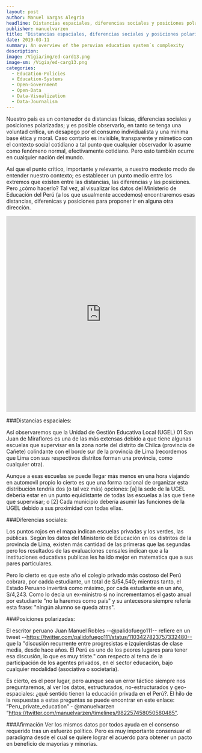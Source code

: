 ```yaml
---
layout: post
author: Manuel Vargas Alegría
headline: Distancias espaciales, diferencias sociales y posiciones polarizadas en el sistema educativo peruano
publisher: manuelvarzen
title: "Distancias espaciales, diferencias sociales y posiciones polarizadas en el sistema educativo peruano"
date: 2019-03-11
summary: An overview of the peruvian education system´s complexity
description: 
image: /Vigia/img/ed-card13.png
image-sm: /Vigia/ed-carg13.png
categories:
  - Education-Policies  
  - Education-Systems
  - Open-Government
  - Open-Data
  - Data-Visualization
  - Data-Journalism
---
```

Nuestro país es un contenedor de distancias físicas, diferencias sociales y posiciones polarizadas; y es posible observarlo, en tanto se tenga una voluntad crítica, un desapego por el consumo individualista y una minima base ética y moral. Caso contario es invisible, transparente y mimetico con el contexto social cotidiano a tal punto que cualquier observador lo asume como fenómeno normal, efectivamente cotidiano. Pero esto también ocurre en cualquier nación del mundo. 

Así que el punto crítico, importante y relevante, a nuestro modesto modo de entender nuestro contexto; es establecer un punto medio entre los extremos que existen entre las distancias, las diferencias y las posiciones. Pero ¿cómo hacerlo? Tal vez, al visualizar los datos del Ministerio de Educación del Perú (a los que usualmente accedemos) encontraremos esas distancias, diferenicas y posiciones para proponer ir en alguna otra dirección. 

<iframe width="100%" height="520" frameborder="0" src="https://manuelvarzen.carto.com/builder/2c7136de-1431-4cb6-90df-b7850c8b7d70/embed" allowfullscreen webkitallowfullscreen mozallowfullscreen oallowfullscreen msallowfullscreen></iframe>

###Distancias espaciales:

Así observaremos que la Unidad de Gestión Educativa Local (UGEL) 01 San Juan de Miraflores es una de las más extensas debido a que tiene algunas escuelas que supervisar en la zona norte del distrito de Chilca (provincia de Cañete) colindante con el borde sur de la provincia de Lima (recordemos que Lima con sus respectivos distritos forman una provincia, como cualquier otra). 

Aunque a esas escuelas se puede llegar más menos en una hora viajando en automovil propio lo cierto es que una forma racional de organizar esta distribución tendría dos (o tal vez más) opciones: [a] la sede de la UGEL debería estar en un punto equidistante de todas las escuelas a las que tiene que supervisar; o [2] Cada municipio debería asumir las funciones de la UGEL debido a sus proximidad con todas ellas. 

###Diferencias sociales: 

Los puntos rojos en el mapa indican escuelas privadas y los verdes, las públicas. Según los datos del Ministerio de Educación en los distritos de la provincia de Lima, existen más cantidad de las primeras que las segundas pero los resultados de las evaluaciones censales indican que a la instituciones educativas publicas les ha ido mejor en matematica que a sus pares particulares. 

Pero lo cierto es que este año el colegio privado más costoso del Perú cobrara, por cadda estudiante, un total de S/54,540; mientras tanto, el Estado Peruano invertirá como máximo, por cada estudiante en un año, S/4,243. Como lo decia un ex-ministro si no incrementamos el gasto anual por estudiante "no la haremos como país" y su antecesora siempre refería esta frase: "ningún alumno se queda atras". 

###Posiciones polarizadas: 

El escritor peruano Juan Manuel Robles --@palidofuego111-- refiere en un tweet --https://twitter.com/palidofuego111/status/1103427823757332480-- que la "discusión recurrente entre progresistas e izquierdistas de clase media, desde hace años. El Perú es uno de los peores lugares para tener esa discusión, lo que es muy triste." con respecto al tema de la participación de los agentes privados, en el sector educación, bajo cualquier modalidad (asociativa o societaria). 

Es cierto, es el peor lugar, pero aunque sea un error táctico siempre nos preguntaremos, al ver los datos, estructurados, no-estructurados y geo-espaciales: ¿qué sentido tienen la educación privada en el Perú?. El hilo de la respuestas a estas preguntas se puede encontrar en este enlace:  “Peru_private_education” - @manuelvarzen “https://twitter.com/manuelvarzen/timelines/982257458050580485”. 

###Afirmación
Ver los mismos datos por todos ayuda en el consenso requerido tras un esfuerzo político. Pero es muy importante consensuar el paradigma desde el cual se quiere lograr el acuerdo para obtener un pacto en beneficio de mayorías y minorías.  
